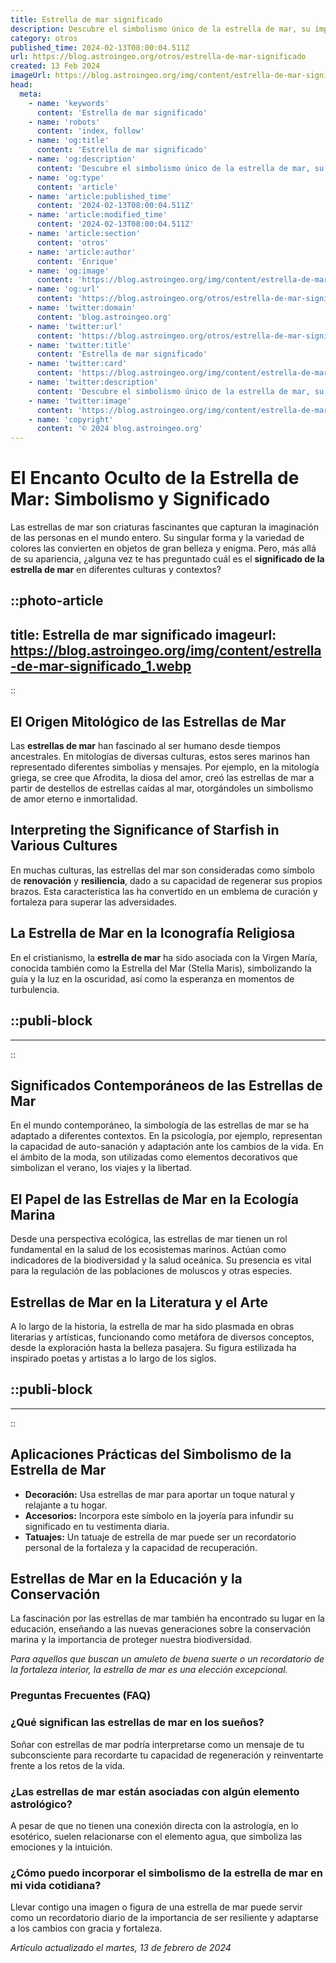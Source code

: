 ```yaml
---
title: Estrella de mar significado
description: Descubre el simbolismo único de la estrella de mar, su impacto en culturas y cómo este ser puede inspirar tu vida. Explora su significado aquí.
category: otros
published_time: 2024-02-13T08:00:04.511Z
url: https://blog.astroingeo.org/otros/estrella-de-mar-significado
created: 13 Feb 2024
imageUrl: https://blog.astroingeo.org/img/content/estrella-de-mar-significado_1.webp
head:
  meta:
    - name: 'keywords'
      content: 'Estrella de mar significado'
    - name: 'robots'
      content: 'index, follow'
    - name: 'og:title'
      content: 'Estrella de mar significado'
    - name: 'og:description'
      content: 'Descubre el simbolismo único de la estrella de mar, su impacto en culturas y cómo este ser puede inspirar tu vida. Explora su significado aquí.'
    - name: 'og:type'
      content: 'article'
    - name: 'article:published_time'
      content: '2024-02-13T08:00:04.511Z'
    - name: 'article:modified_time'
      content: '2024-02-13T08:00:04.511Z'
    - name: 'article:section'
      content: 'otros'
    - name: 'article:author'
      content: 'Enrique'
    - name: 'og:image'
      content: 'https://blog.astroingeo.org/img/content/estrella-de-mar-significado_1.webp'
    - name: 'og:url'
      content: 'https://blog.astroingeo.org/otros/estrella-de-mar-significado'
    - name: 'twitter:domain'
      content: 'blog.astroingeo.org'
    - name: 'twitter:url'
      content: 'https://blog.astroingeo.org/otros/estrella-de-mar-significado'
    - name: 'twitter:title'
      content: 'Estrella de mar significado'
    - name: 'twitter:card'
      content: 'https://blog.astroingeo.org/img/content/estrella-de-mar-significado_1.webp'
    - name: 'twitter:description'
      content: 'Descubre el simbolismo único de la estrella de mar, su impacto en culturas y cómo este ser puede inspirar tu vida. Explora su significado aquí.'
    - name: 'twitter:image'
      content: 'https://blog.astroingeo.org/img/content/estrella-de-mar-significado_1.webp'
    - name: 'copyright'
      content: '© 2024 blog.astroingeo.org'
---
```

# El Encanto Oculto de la Estrella de Mar: Simbolismo y Significado

Las estrellas de mar son criaturas fascinantes que capturan la imaginación de las personas en el mundo entero. Su singular forma y la variedad de colores las convierten en objetos de gran belleza y enigma. Pero, más allá de su apariencia, ¿alguna vez te has preguntado cuál es el **significado de la estrella de mar** en diferentes culturas y contextos?


::photo-article
---
title: Estrella de mar significado
imageurl: https://blog.astroingeo.org/img/content/estrella-de-mar-significado_1.webp
---
::



## El Origen Mitológico de las Estrellas de Mar
Las **estrellas de mar** han fascinado al ser humano desde tiempos ancestrales. En mitologías de diversas culturas, estos seres marinos han representado diferentes simbolías y mensajes. Por ejemplo, en la mitología griega, se cree que Afrodita, la diosa del amor, creó las estrellas de mar a partir de destellos de estrellas caídas al mar, otorgándoles un simbolismo de amor eterno e inmortalidad.

## Interpreting the Significance of Starfish in Various Cultures
En muchas culturas, las estrellas del mar son consideradas como símbolo de **renovación** y **resiliencia**, dado a su capacidad de regenerar sus propios brazos. Esta característica las ha convertido en un emblema de curación y fortaleza para superar las adversidades.

## La Estrella de Mar en la Iconografía Religiosa
En el cristianismo, la **estrella de mar** ha sido asociada con la Virgen María, conocida también como la Estrella del Mar (Stella Maris), simbolizando la guía y la luz en la oscuridad, así como la esperanza en momentos de turbulencia.


  ::publi-block
  ---
  ---
  ::
  
  

## Significados Contemporáneos de las Estrellas de Mar
En el mundo contemporáneo, la simbología de las estrellas de mar se ha adaptado a diferentes contextos. En la psicología, por ejemplo, representan la capacidad de auto-sanación y adaptación ante los cambios de la vida. En el ámbito de la moda, son utilizadas como elementos decorativos que simbolizan el verano, los viajes y la libertad.

## El Papel de las Estrellas de Mar en la Ecología Marina
Desde una perspectiva ecológica, las estrellas de mar tienen un rol fundamental en la salud de los ecosistemas marinos. Actúan como indicadores de la biodiversidad y la salud oceánica. Su presencia es vital para la regulación de las poblaciones de moluscos y otras especies.

## Estrellas de Mar en la Literatura y el Arte
A lo largo de la historia, la estrella de mar ha sido plasmada en obras literarias y artísticas, funcionando como metáfora de diversos conceptos, desde la exploración hasta la belleza pasajera. Su figura estilizada ha inspirado poetas y artistas a lo largo de los siglos.


  ::publi-block
  ---
  ---
  ::
  
  

## Aplicaciones Prácticas del Simbolismo de la Estrella de Mar

- **Decoración:** Usa estrellas de mar para aportar un toque natural y relajante a tu hogar.
- **Accesorios:** Incorpora este símbolo en la joyería para infundir su significado en tu vestimenta diaria.
- **Tatuajes:** Un tatuaje de estrella de mar puede ser un recordatorio personal de la fortaleza y la capacidad de recuperación.
  
## Estrellas de Mar en la Educación y la Conservación
La fascinación por las estrellas de mar también ha encontrado su lugar en la educación, enseñando a las nuevas generaciones sobre la conservación marina y la importancia de proteger nuestra biodiversidad.

*Para aquellos que buscan un amuleto de buena suerte o un recordatorio de la fortaleza interior, la estrella de mar es una elección excepcional.*

### Preguntas Frecuentes (FAQ)

### ¿Qué significan las estrellas de mar en los sueños?
Soñar con estrellas de mar podría interpretarse como un mensaje de tu subconsciente para recordarte tu capacidad de regeneración y reinventarte frente a los retos de la vida.

### ¿Las estrellas de mar están asociadas con algún elemento astrológico?
A pesar de que no tienen una conexión directa con la astrología, en lo esotérico, suelen relacionarse con el elemento agua, que simboliza las emociones y la intuición.

### ¿Cómo puedo incorporar el simbolismo de la estrella de mar en mi vida cotidiana?
Llevar contigo una imagen o figura de una estrella de mar puede servir como un recordatorio diario de la importancia de ser resiliente y adaptarse a los cambios con gracia y fortaleza.

_Artículo actualizado el martes, 13 de febrero de 2024_